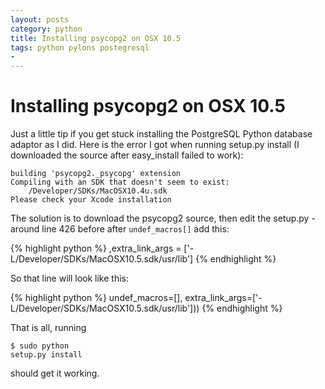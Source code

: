 ```yaml
---
layout: posts
category: python
title: Installing psycopg2 on OSX 10.5
tags: python pylons postegresql
- 
---
```


Installing psycopg2 on OSX 10.5
===============================

Just a little tip if you get stuck installing the PostgreSQL Python database adaptor as I did. Here is the error I got when running setup.py install (I downloaded the source after easy_install failed to work):

<pre class="terminal"><code>building 'psycopg2._psycopg' extension
Compiling with an SDK that doesn't seem to exist: 
	/Developer/SDKs/MacOSX10.4u.sdk
Please check your Xcode installation</code></pre>

The solution is to download the psycopg2 source, then edit the setup.py - 
around line 426 before after <code>undef_macros[]</code> add this:

{% highlight python %}
,extra_link_args = ['-L/Developer/SDKs/MacOSX10.5.sdk/usr/lib']
{% endhighlight %}

So that line will look like this:

{% highlight python %}
undef_macros=[], extra_link_args=['-L/Developer/SDKs/MacOSX10.5.sdk/usr/lib']))
{% endhighlight %}

That is all, running <pre class="terminal"><code>$ sudo python setup.py install</code></pre> should get it working.
